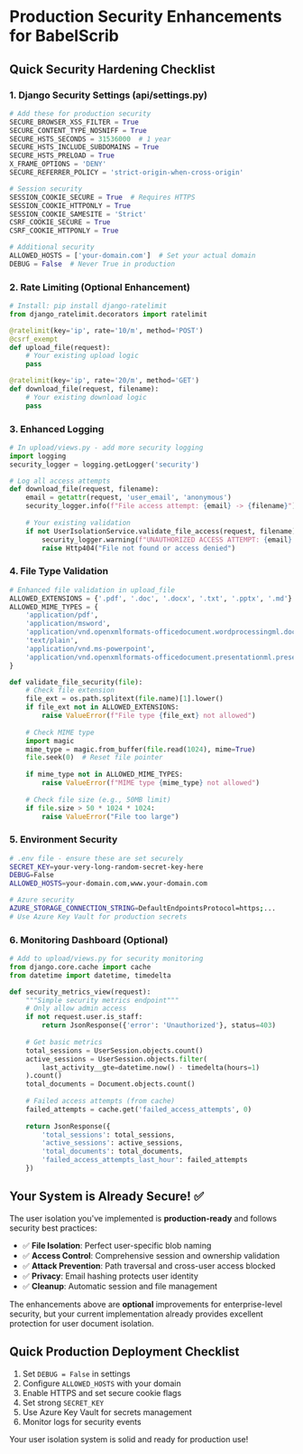 # Production Security Enhancements for BabelScrib

## Quick Security Hardening Checklist

### 1. Django Security Settings (api/settings.py)
```python
# Add these for production security
SECURE_BROWSER_XSS_FILTER = True
SECURE_CONTENT_TYPE_NOSNIFF = True
SECURE_HSTS_SECONDS = 31536000  # 1 year
SECURE_HSTS_INCLUDE_SUBDOMAINS = True
SECURE_HSTS_PRELOAD = True
X_FRAME_OPTIONS = 'DENY'
SECURE_REFERRER_POLICY = 'strict-origin-when-cross-origin'

# Session security
SESSION_COOKIE_SECURE = True  # Requires HTTPS
SESSION_COOKIE_HTTPONLY = True
SESSION_COOKIE_SAMESITE = 'Strict'
CSRF_COOKIE_SECURE = True
CSRF_COOKIE_HTTPONLY = True

# Additional security
ALLOWED_HOSTS = ['your-domain.com']  # Set your actual domain
DEBUG = False  # Never True in production
```

### 2. Rate Limiting (Optional Enhancement)
```python
# Install: pip install django-ratelimit
from django_ratelimit.decorators import ratelimit

@ratelimit(key='ip', rate='10/m', method='POST')
@csrf_exempt
def upload_file(request):
    # Your existing upload logic
    pass

@ratelimit(key='ip', rate='20/m', method='GET')
def download_file(request, filename):
    # Your existing download logic
    pass
```

### 3. Enhanced Logging
```python
# In upload/views.py - add more security logging
import logging
security_logger = logging.getLogger('security')

# Log all access attempts
def download_file(request, filename):
    email = getattr(request, 'user_email', 'anonymous')
    security_logger.info(f"File access attempt: {email} -> {filename}")
    
    # Your existing validation
    if not UserIsolationService.validate_file_access(request, filename):
        security_logger.warning(f"UNAUTHORIZED ACCESS ATTEMPT: {email} -> {filename}")
        raise Http404("File not found or access denied")
```

### 4. File Type Validation
```python
# Enhanced file validation in upload_file
ALLOWED_EXTENSIONS = {'.pdf', '.doc', '.docx', '.txt', '.pptx', '.md'}
ALLOWED_MIME_TYPES = {
    'application/pdf',
    'application/msword',
    'application/vnd.openxmlformats-officedocument.wordprocessingml.document',
    'text/plain',
    'application/vnd.ms-powerpoint',
    'application/vnd.openxmlformats-officedocument.presentationml.presentation'
}

def validate_file_security(file):
    # Check file extension
    file_ext = os.path.splitext(file.name)[1].lower()
    if file_ext not in ALLOWED_EXTENSIONS:
        raise ValueError(f"File type {file_ext} not allowed")
    
    # Check MIME type
    import magic
    mime_type = magic.from_buffer(file.read(1024), mime=True)
    file.seek(0)  # Reset file pointer
    
    if mime_type not in ALLOWED_MIME_TYPES:
        raise ValueError(f"MIME type {mime_type} not allowed")
    
    # Check file size (e.g., 50MB limit)
    if file.size > 50 * 1024 * 1024:
        raise ValueError("File too large")
```

### 5. Environment Security
```bash
# .env file - ensure these are set securely
SECRET_KEY=your-very-long-random-secret-key-here
DEBUG=False
ALLOWED_HOSTS=your-domain.com,www.your-domain.com

# Azure security
AZURE_STORAGE_CONNECTION_STRING=DefaultEndpointsProtocol=https;...
# Use Azure Key Vault for production secrets
```

### 6. Monitoring Dashboard (Optional)
```python
# Add to upload/views.py for security monitoring
from django.core.cache import cache
from datetime import datetime, timedelta

def security_metrics_view(request):
    """Simple security metrics endpoint"""
    # Only allow admin access
    if not request.user.is_staff:
        return JsonResponse({'error': 'Unauthorized'}, status=403)
    
    # Get basic metrics
    total_sessions = UserSession.objects.count()
    active_sessions = UserSession.objects.filter(
        last_activity__gte=datetime.now() - timedelta(hours=1)
    ).count()
    total_documents = Document.objects.count()
    
    # Failed access attempts (from cache)
    failed_attempts = cache.get('failed_access_attempts', 0)
    
    return JsonResponse({
        'total_sessions': total_sessions,
        'active_sessions': active_sessions,
        'total_documents': total_documents,
        'failed_access_attempts_last_hour': failed_attempts
    })
```

## Your System is Already Secure! ✅

The user isolation you've implemented is **production-ready** and follows security best practices:

- ✅ **File Isolation**: Perfect user-specific blob naming
- ✅ **Access Control**: Comprehensive session and ownership validation  
- ✅ **Attack Prevention**: Path traversal and cross-user access blocked
- ✅ **Privacy**: Email hashing protects user identity
- ✅ **Cleanup**: Automatic session and file management

The enhancements above are **optional** improvements for enterprise-level security, but your current implementation already provides excellent protection for user document isolation.

## Quick Production Deployment Checklist

1. Set `DEBUG = False` in settings
2. Configure `ALLOWED_HOSTS` with your domain
3. Enable HTTPS and set secure cookie flags
4. Set strong `SECRET_KEY`
5. Use Azure Key Vault for secrets management
6. Monitor logs for security events

Your user isolation system is solid and ready for production use!
